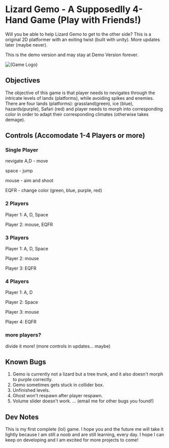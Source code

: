 
# Lizard Gemo - A Supposedlly 4-Hand Game (Play with Friends!)
Will you be able to help Lizard Gemo to get to the other side?
This is a original 2D platformer with an exiting twist (built with unity). More updates later (maybe never).


This is the demo version and may stay at Demo Version forever.

![(Game Logo)](/assets/images/demo-logo.png)


## Objectives

The objective of this game is that player needs to nevigates through the intricate levels of lands (platforms), while avoiding spikes and enemies. There are four lands (platforms): grassland(green), ice (blue), hazards(purple), Safari (red) and player needs to morph into corresponding color in order to adapt their corresponding climates (otherwise takes demage).



## Controls (Accomodate 1-4 Players or more)
### Single Player
nevigate  A,D - move

space - jump 

mouse - aim and shoot 

EQFR - change color (green, blue, purple, red)

### 2 Players
Player 1: A, D, Space

Player 2: mouse, EQFR

### 3 Players
Player 1: A, D, Space

Player 2: mouse

Player 3: EQFR

### 4 Players
Player 1: A, D

Player 2: Space

Player 3: mouse

Player 4: EQFR

### more players?

divide it more! (more controls in updates... maybe)

## Known Bugs
1. Gemo is currently not a lizard but a tree trunk, and it also doesn't morph to purple correctly.
2. Gemo sometimes gets stuck in collider box.
3. Unfinished levels.
4. Ghost won't respawn after player respawn.
5. Volume slider doesn't work.
... (email me for other bugs you found!)

## Dev Notes
This is my first complete (lol) game. I hope you and the future me will take it lightly because I am still a noob and are still learning, every day. I hope I can keep on developing and I am excited for more projects to come!
